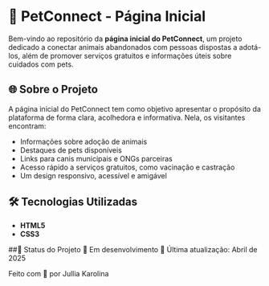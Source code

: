 # 🐾 PetConnect - Página Inicial

Bem-vindo ao repositório da **página inicial do PetConnect**, um projeto dedicado a conectar animais abandonados com pessoas dispostas a adotá-los, além de promover serviços gratuitos e informações úteis sobre cuidados com pets.

## 🌐 Sobre o Projeto

A página inicial do PetConnect tem como objetivo apresentar o propósito da plataforma de forma clara, acolhedora e informativa. Nela, os visitantes encontram:

- Informações sobre adoção de animais
- Destaques de pets disponíveis
- Links para canis municipais e ONGs parceiras
- Acesso rápido a serviços gratuitos, como vacinação e castração
- Um design responsivo, acessível e amigável

## 🛠️ Tecnologias Utilizadas

- **HTML5**
- **CSS3**

##📌 Status do Projeto
🔧 Em desenvolvimento
📅 Última atualização: Abril de 2025

Feito com 💙 por Jullia Karolina
